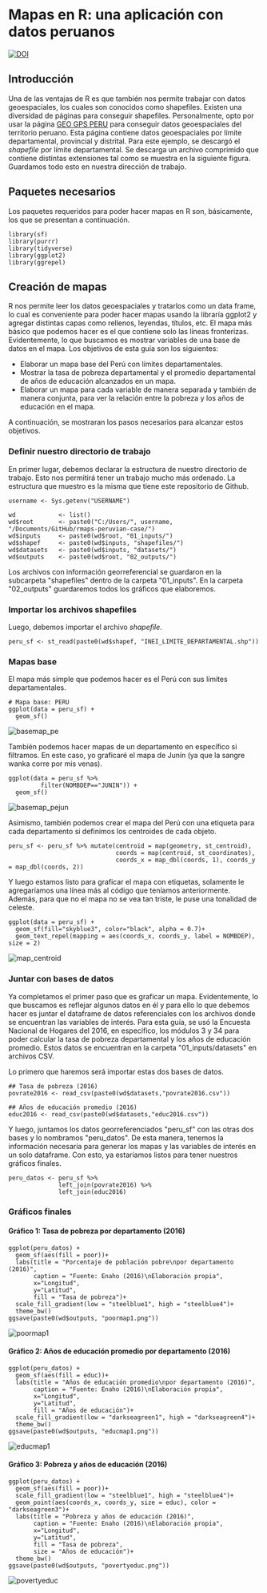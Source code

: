 # Mapas en R: una aplicación con datos peruanos
[![DOI](https://zenodo.org/badge/404199765.svg)](https://zenodo.org/badge/latestdoi/404199765)
## Introducción
Una de las ventajas de R es que también nos permite trabajar con datos geoespaciales, los cuales son conocidos como shapefiles. Existen una diversidad de páginas para conseguir shapefiles. Personalmente, opto por usar la página [GEO GPS PERU](https://www.geogpsperu.com/) para conseguir datos geoespaciales del territorio peruano. Esta página contiene datos geoespaciales por límite departamental, provincial y distrital. Para este ejemplo, se descargó el *shapefile* por límite departamental. Se descarga un archivo comprimido que contiene distintas extensiones tal como se muestra en la siguiente figura. Guardamos todo esto en nuestra dirección de trabajo.

## Paquetes necesarios
Los paquetes requeridos para poder hacer mapas en R son, básicamente, los que se presentan a continuación.
```
library(sf)
library(purrr)
library(tidyverse)
library(ggplot2)
library(ggrepel)
```
## Creación de mapas
R nos permite leer los datos geoespaciales y tratarlos como un data frame, lo cual es conveniente para poder hacer mapas usando la libraría ggplot2 y agregar distintas capas como rellenos, leyendas, títulos, etc. El mapa más básico que podemos hacer es el que contiene solo las líneas fronterizas. Evidentemente, lo que buscamos es mostrar variables de una base de datos en el mapa. Los objetivos de esta guía son los siguientes:
* Elaborar un mapa base del Perú con límites departamentales.
* Mostrar la tasa de pobreza departamental y el promedio departamental de años de educación alcanzados en un mapa.
* Elaborar un mapa para cada variable de manera separada y también de manera conjunta, para ver la relación entre la pobreza y los años de educación en el mapa.

A continuación, se mostraran los pasos necesarios para alcanzar estos objetivos.

### Definir nuestro directorio de trabajo
En primer lugar, debemos declarar la estructura de nuestro directorio de trabajo. Esto nos permitirá tener un trabajo mucho más ordenado. La estructura que muestro es la misma que tiene este repositorio de Github.


```
username <- Sys.getenv("USERNAME")

wd            <- list()
wd$root       <- paste0("C:/Users/", username, "/Documents/GitHub/rmaps-peruvian-case/")
wd$inputs     <- paste0(wd$root, "01_inputs/")
wd$shapef     <- paste0(wd$inputs, "shapefiles/")
wd$datasets   <- paste0(wd$inputs, "datasets/")
wd$outputs    <- paste0(wd$root, "02_outputs/")
```

Los archivos con información georreferencial se guardaron en la subcarpeta "shapefiles" dentro de la carpeta "01_inputs". En la carpeta "02_outputs" guardaremos todos los gráficos que elaboremos.

### Importar los archivos shapefiles
Luego, debemos importar el archivo *shapefile*.

```
peru_sf <- st_read(paste0(wd$shapef, "INEI_LIMITE_DEPARTAMENTAL.shp"))
```

### Mapas base

El mapa más simple que podemos hacer es el Perú con sus límites departamentales.
```
# Mapa base: PERU
ggplot(data = peru_sf) +
  geom_sf()
```
![basemap_pe](https://user-images.githubusercontent.com/57784008/133008127-3fe4f6af-0c8d-4f5c-8247-c4fa9b348b11.png)

También podemos hacer mapas de un departamento en específico si filtramos. En este caso, yo graficaré el mapa de Junín (ya que la sangre wanka corre por mis venas).
```
ggplot(data = peru_sf %>%
         filter(NOMBDEP=="JUNIN")) +
  geom_sf()
```
![basemap_pejun](https://user-images.githubusercontent.com/57784008/133008181-db7c0e6f-798a-4634-a197-895d6f892187.png)

Asimismo, también podemos crear el mapa del Perú con una etiqueta para cada departamento si definimos los centroides de cada objeto.
```
peru_sf <- peru_sf %>% mutate(centroid = map(geometry, st_centroid), 
                              coords = map(centroid, st_coordinates), 
                              coords_x = map_dbl(coords, 1), coords_y = map_dbl(coords, 2))
```

Y luego estamos listo para graficar el mapa con etiquetas, solamente le agregaríamos una línea más al código que teníamos anteriormente. Además, para que no el mapa no se vea tan triste, le puse una tonalidad de celeste.
```
ggplot(data = peru_sf) +
  geom_sf(fill="skyblue3", color="black", alpha = 0.7)+ 
  geom_text_repel(mapping = aes(coords_x, coords_y, label = NOMBDEP), size = 2)
```
![map_centroid](https://user-images.githubusercontent.com/57784008/133008661-7e23d68c-2931-4468-949f-957de4b208f5.png)

### Juntar con bases de datos
Ya completamos el primer paso que es graficar un mapa. Evidentemente, lo que buscamos es reflejar algunos datos en él y para ello lo que debemos hacer es juntar el dataframe de datos referenciales con los archivos donde se encuentran las variables de interés. Para esta guía, se usó la Encuesta Nacional de Hogares del 2016, en específico, los módulos 3 y 34 para poder calcular la tasa de pobreza departamental y los años de educación promedio. Estos datos se encuentran en la carpeta "01_inputs/datasets" en archivos CSV.

Lo primero que haremos será importar estas dos bases de datos.
```
## Tasa de pobreza (2016)
povrate2016 <- read_csv(paste0(wd$datasets,"povrate2016.csv"))

## Años de educación promedio (2016)
educ2016 <- read_csv(paste0(wd$datasets,"educ2016.csv"))
```
Y luego, juntamos los datos georreferenciados "peru_sf" con las otras dos bases y lo nombramos "peru_datos". De esta manera, tenemos la información necesaria para generar los mapas y las variables de interés en un solo dataframe. Con esto, ya estaríamos listos para tener nuestros gráficos finales.

```
peru_datos <- peru_sf %>%
              left_join(povrate2016) %>%
              left_join(educ2016)
```

### Gráficos finales
#### Gráfico 1: Tasa de pobreza por departamento (2016)
```
ggplot(peru_datos) +
  geom_sf(aes(fill = poor))+
  labs(title = "Porcentaje de población pobre\npor departamento (2016)",
       caption = "Fuente: Enaho (2016)\nElaboración propia",
       x="Longitud",
       y="Latitud",
       fill = "Tasa de pobreza")+
  scale_fill_gradient(low = "steelblue1", high = "steelblue4")+
  theme_bw()
ggsave(paste0(wd$outputs, "poormap1.png"))
```
![poormap1](https://user-images.githubusercontent.com/57784008/133009342-8769f665-8146-4f06-81a4-bf1f0ac02369.png)

#### Gráfico 2: Años de educación promedio por departamento (2016)
```
ggplot(peru_datos) +
  geom_sf(aes(fill = educ))+
  labs(title = "Años de educación promedio\npor departamento (2016)",
       caption = "Fuente: Enaho (2016)\nElaboración propia",
       x="Longitud",
       y="Latitud",
       fill = "Años de educación")+
  scale_fill_gradient(low = "darkseagreen1", high = "darkseagreen4")+
  theme_bw()
ggsave(paste0(wd$outputs, "educmap1.png"))
```
![educmap1](https://user-images.githubusercontent.com/57784008/133009434-c003605b-6539-4884-bc4b-6adff70ab881.png)

#### Gráfico 3: Pobreza y años de educación (2016)
```
ggplot(peru_datos) +
  geom_sf(aes(fill = poor))+
  scale_fill_gradient(low = "steelblue1", high = "steelblue4")+
  geom_point(aes(coords_x, coords_y, size = educ), color = "darkseagreen3")+
  labs(title = "Pobreza y años de educación (2016)",
       caption = "Fuente: Enaho (2016)\nElaboración propia",
       x="Longitud",
       y="Latitud",
       fill = "Tasa de pobreza",
       size = "Años de educación")+
  theme_bw()
ggsave(paste0(wd$outputs, "povertyeduc.png"))
```

![povertyeduc](https://user-images.githubusercontent.com/57784008/133009470-05969771-fec2-42c7-bf4b-f16fab757e68.png)
